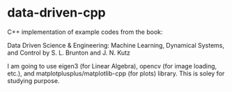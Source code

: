 # data-driven-cpp
C++ implementation of example codes from the book: 

Data Driven Science & Engineering: Machine Learning, Dynamical Systems, and Control 
by S. L. Brunton and J. N. Kutz

I am going to use eigen3 (for Linear Algebra), opencv (for image loading, etc.), and matplotplusplus/matplotlib-cpp (for plots) library.
This is soley for studying purpose.
